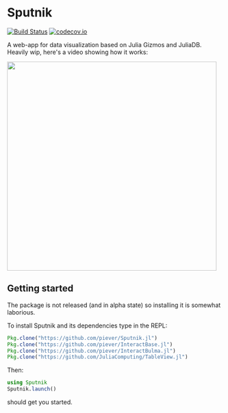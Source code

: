 # Sputnik

[![Build Status](https://travis-ci.org/piever/Sputnik.jl.svg?branch=master)](https://travis-ci.org/piever/Sputnik.jl)
[![codecov.io](http://codecov.io/github/piever/Sputnik.jl/coverage.svg?branch=master)](http://codecov.io/github/piever/Sputnik.jl?branch=master)

A web-app for data visualization based on Julia Gizmos and JuliaDB. Heavily wip, here's a video showing how it works:

[<img src="https://user-images.githubusercontent.com/6333339/37868363-d59c85fc-2f9c-11e8-97ee-e97d89b5ba10.png" width="489">](https://vimeo.com/261643164)

## Getting started

The package is not released (and in alpha state) so installing it is somewhat laborious.

To install Sputnik and its dependencies type in the REPL:

```julia
Pkg.clone("https://github.com/piever/Sputnik.jl")
Pkg.clone("https://github.com/piever/InteractBase.jl")
Pkg.clone("https://github.com/piever/InteractBulma.jl")
Pkg.clone("https://github.com/JuliaComputing/TableView.jl")
```

Then:

```julia
using Sputnik
Sputnik.launch()
```

should get you started.

